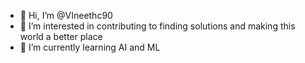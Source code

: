 - 👋 Hi, I’m @VIneethc90
- 👀 I’m interested in contributing to finding solutions and making this world a better place
- 🌱 I’m currently learning AI and ML

<!---
VIneethc90/VIneethc90 is a ✨ special ✨ repository because its `README.md` (this file) appears on your GitHub profile.
You can click the Preview link to take a look at your changes.
--->
